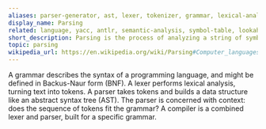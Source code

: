 ```yaml
---
aliases: parser-generator, ast, lexer, tokenizer, grammar, lexical-analysis, parse, bnf, backus-naur-form, lalr
display_name: Parsing
related: language, yacc, antlr, semantic-analysis, symbol-table, lookahead, ll, lr-parser, generated-parser
short_description: Parsing is the process of analyzing a string of symbols conforming to the rules of a formal grammar.
topic: parsing
wikipedia_url: https://en.wikipedia.org/wiki/Parsing#Computer_languages
---
```

A grammar describes the syntax of a programming language, and might be defined in Backus-Naur form (BNF). A lexer performs lexical analysis, turning text into tokens. A parser takes tokens and builds a data structure like an abstract syntax tree (AST). The parser is concerned with context: does the sequence of tokens fit the grammar? A compiler is a combined lexer and parser, built for a specific grammar.
